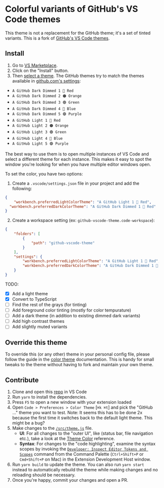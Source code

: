 # Colorful variants of GitHub's VS Code themes

This theme is not a replacement for the GitHub theme; it's a set of tinted variants. This is a fork of [GitHub's VS Code themes](https://github.com/primer/github-vscode-theme).

## Install

1. Go to [VS Marketplace](https://marketplace.visualstudio.com/items?itemName=markmiro.colorful-github-vscode-theme).
2. Click on the "Install" button.
3. Then [select a theme](https://code.visualstudio.com/docs/getstarted/themes#_selecting-the-color-theme). The GitHub themes try to match the themes available in [github.com's settings](https://github.com/settings/appearance):
- `A GitHub Dark Dimmed 1 🔴 Red`
- `A GitHub Dark Dimmed 2 🟠 Orange`
- `A GitHub Dark Dimmed 3 🟢 Green`
- `A GitHub Dark Dimmed 4 🔵 Blue`
- `A GitHub Dark Dimmed 5 🟣 Purple`
- `A GitHub Light 1 🔴 Red`
- `A GitHub Light 2 🟠 Orange`
- `A GitHub Light 3 🟢 Green`
- `A GitHub Light 4 🔵 Blue`
- `A GitHub Light 5 🟣 Purple`

The best way to use them is to open multiple instances of VS Code and select a different theme for each instance. This makes it easy to spot the window you're looking for when you have multiple editor windows open.

To set the color, you have two options:
1. Create a `.vscode/settings.json` file in your project and add the following:

```json
{
	"workbench.preferredLightColorTheme": "A GitHub Light 1 🔴 Red",
  "workbench.preferredDarkColorTheme": "A GitHub Dark Dimmed 1 🔴 Red"
}
```

2. Create a workspace setting (ex: `github-vscode-theme.code-workspace`):

```json
{
	"folders": [
		{
			"path": "github-vscode-theme"
		}
	],
	"settings": {
		"workbench.preferredLightColorTheme": "A GitHub Light 1 🔴 Red",
		"workbench.preferredDarkColorTheme": "A GitHub Dark Dimmed 1 🔴 Red"
	}
}
```

TODO:
- [x] Add a light theme
- [x] Convert to TypeScript
- [ ] Find the rest of the grays (for tinting)
- [ ] Add foreground color tinting (mostly for color tempurature)
- [ ] Add a dark theme (in addition to existing dimmed dark variants)
- [ ] Add high contrast themes
- [ ] Add slightly muted variants

## Override this theme

To override this (or any other) theme in your personal config file, please follow the guide in the [color theme](https://code.visualstudio.com/api/extension-guides/color-theme) documentation. This is handy for small tweaks to the theme without having to fork and maintain your own theme. 

## Contribute

1. Clone and open this [repo](https://github.com/markmiro/github-vscode-theme) in VS Code
2. Run `yarn` to install the dependencies.
3. Press `F5` to open a new window with your extension loaded
4. Open `Code > Preferences > Color Theme` [`⌘k ⌘t`] and pick the "GitHub ..." theme you want to test. Note: It seems this has to be done 2x because the first time it switches back to the default light theme. This might be a bug?
5. Make changes to the [`/src/theme.js`](https://github.com/markmiro/github-vscode-theme/blob/master/src/theme.js) file.
    - **UI**: For all changes to the "outer UI", like (status bar, file navigation etc.), take a look at the [Theme Color](https://code.visualstudio.com/api/references/theme-color) reference.
    - **Syntax**: For changes to the "code highlighting", examine the syntax scopes by invoking the [`Developer: Inspect Editor Tokens and Scopes`](https://code.visualstudio.com/api/language-extensions/syntax-highlight-guide#scope-inspector) command from the Command Palette (`Ctrl+Shift+P` or `Cmd+Shift+P` on Mac) in the Extension Development Host window.
6. Run `yarn build` to update the theme. You can also run `yarn start` instead to automatically rebuild the theme while making changes and no reloading should be necessary.
7. Once you're happy, commit your changes and open a PR.